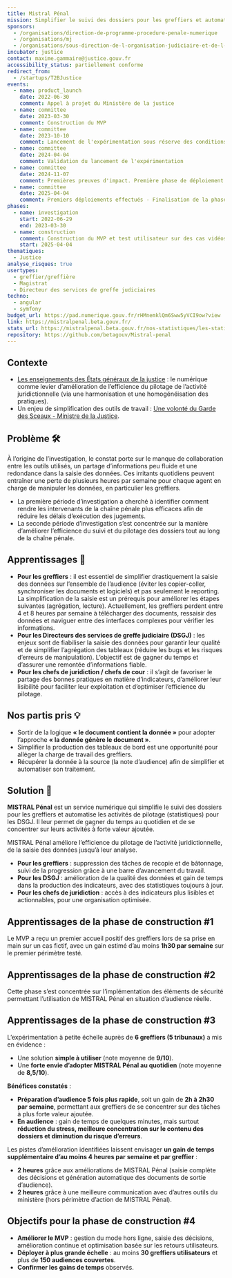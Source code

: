 ```yaml
---
title: Mistral Pénal
mission: Simplifier le suivi des dossiers pour les greffiers et automatiser les activités de pilotage (statistiques) pour les DSGJ
sponsors:
  - /organisations/direction-de-programme-procedure-penale-numerique
  - /organisations/mj
  - /organisations/sous-direction-de-l-organisation-judiciaire-et-de-l-innovation-oji-4-direction-des-services-judiciaires
incubator: justice
contact: maxime.gammaire@justice.gouv.fr
accessibility_status: partiellement conforme
redirect_from:
  - /startups/T2BJustice
events:
  - name: product_launch
    date: 2022-06-30
    comment: Appel à projet du Ministère de la justice
  - name: committee
    date: 2023-03-30
    comment: Construction du MVP
  - name: committee
    date: 2023-10-10
    comment: Lancement de l'expérimentation sous réserve des conditions de sécurité
  - name: committee
    date: 2024-04-04
    comment: Validation du lancement de l'expérimentation
  - name: committee
    date: 2024-11-07
    comment: Premières preuves d'impact. Première phase de déploiement
  - name: committee
    date: 2025-04-04
    comment: Premiers déploiements effectués - Finalisation de la phase de construction actée fin juin 2025
phases:
  - name: investigation
    start: 2022-06-29
    end: 2023-03-30
  - name: construction
    comment: Construction du MVP et test utilisateur sur des cas vidéos
    start: 2025-04-04
thematiques:
  - Justice
analyse_risques: true
usertypes:
  - greffier/greffière
  - Magistrat
  - Directeur des services de greffe judiciaires
techno:
  - angular
  - symfony
budget_url: https://pad.numerique.gouv.fr/rHMnemklQm6Sww5yVCI9ow?view
link: https://mistralpenal.beta.gouv.fr/
stats_url: https://mistralpenal.beta.gouv.fr/nos-statistiques/les-statistiques-dusage/
repository: https://github.com/betagouv/Mistral-penal
---
```

## **Contexte**

- [Les enseignements des États généraux de la justice](http://www.justice.gouv.fr/plan-daction-pour-la-justice-13010/) : le numérique comme levier d’amélioration de l’efficience du pilotage de l’activité juridictionnelle (via une harmonisation et une homogénéisation des pratiques).
- Un enjeu de simplification des outils de travail : [Une volonté du Garde des Sceaux - Ministre de la Justice](http://www.presse.justice.gouv.fr/discours-10093/discours-de-2023-13026/presentation-du-second-plan-de-transformation-numerique-34759.html).

## **Problème 🛠**

À l’origine de l’investigation, le constat porte sur le manque de collaboration entre les outils utilisés, un partage d’informations peu fluide et une redondance dans la saisie des données. Ces irritants quotidiens peuvent entraîner une perte de plusieurs heures par semaine pour chaque agent en charge de manipuler les données, en particulier les greffiers.

- La première période d’investigation a cherché à identifier comment rendre les intervenants de la chaîne pénale plus efficaces afin de réduire les délais d’exécution des jugements.
- La seconde période d’investigation s’est concentrée sur la manière d’améliorer l’efficience du suivi et du pilotage des dossiers tout au long de la chaîne pénale.

## **Apprentissages 🔎**

- **Pour les greffiers** : il est essentiel de simplifier drastiquement la saisie des données sur l’ensemble de l’audience (éviter les copier-coller, synchroniser les documents et logiciels) et pas seulement le reporting. La simplification de la saisie est un prérequis pour améliorer les étapes suivantes (agrégation, lecture). Actuellement, les greffiers perdent entre 4 et 8 heures par semaine à télécharger des documents, ressaisir des données et naviguer entre des interfaces complexes pour vérifier les informations.
- **Pour les Directeurs des services de greffe judiciaire (DSGJ)** : les enjeux sont de fiabiliser la saisie des données pour garantir leur qualité et de simplifier l’agrégation des tableaux (réduire les bugs et les risques d’erreurs de manipulation). L’objectif est de gagner du temps et d’assurer une remontée d’informations fiable.
- **Pour les chefs de juridiction / chefs de cour** : il s’agit de favoriser le partage des bonnes pratiques en matière d’indicateurs, d’améliorer leur lisibilité pour faciliter leur exploitation et d’optimiser l’efficience du pilotage.

## **Nos partis pris 💡**

- Sortir de la logique **« le document contient la donnée »** pour adopter l’approche **« la donnée génère le document »**.
- Simplifier la production des tableaux de bord est une opportunité pour alléger la charge de travail des greffiers.
- Récupérer la donnée à la source (la note d’audience) afin de simplifier et automatiser son traitement.

## **Solution 🎯**

**MISTRAL Pénal** est un service numérique qui simplifie le suivi des dossiers pour les greffiers et automatise les activités de pilotage (statistiques) pour les DSGJ. Il leur permet de gagner du temps au quotidien et de se concentrer sur leurs activités à forte valeur ajoutée.

MISTRAL Pénal améliore l’efficience du pilotage de l’activité juridictionnelle, de la saisie des données jusqu’à leur analyse.

- **Pour les greffiers** : suppression des tâches de recopie et de bâtonnage, suivi de la progression grâce à une barre d’avancement du travail.
- **Pour les DSGJ** : amélioration de la qualité des données et gain de temps dans la production des indicateurs, avec des statistiques toujours à jour.
- **Pour les chefs de juridiction** : accès à des indicateurs plus lisibles et actionnables, pour une organisation optimisée.

## **Apprentissages de la phase de construction #1**

Le MVP a reçu un premier accueil positif des greffiers lors de sa prise en main sur un cas fictif, avec un gain estimé d’au moins **1h30 par semaine** sur le premier périmètre testé.

## **Apprentissages de la phase de construction #2**

Cette phase s’est concentrée sur l’implémentation des éléments de sécurité permettant l’utilisation de MISTRAL Pénal en situation d’audience réelle.

## **Apprentissages de la phase de construction #3**

L’expérimentation à petite échelle auprès de **6 greffiers (5 tribunaux)** a mis en évidence :

- Une solution **simple à utiliser** (note moyenne de **9/10**).
- Une **forte envie d’adopter MISTRAL Pénal au quotidien** (note moyenne de **8,5/10**).

**Bénéfices constatés** :

- **Préparation d’audience 5 fois plus rapide**, soit un gain de **2h à 2h30 par semaine**, permettant aux greffiers de se concentrer sur des tâches à plus forte valeur ajoutée.
- **En audience** : gain de temps de quelques minutes, mais surtout **réduction du stress, meilleure concentration sur le contenu des dossiers et diminution du risque d’erreurs**.

Les pistes d’amélioration identifiées laissent envisager **un gain de temps supplémentaire d’au moins 4 heures par semaine et par greffier** :

- **2 heures** grâce aux améliorations de MISTRAL Pénal (saisie complète des décisions et génération automatique des documents de sortie d’audience).
- **2 heures** grâce à une meilleure communication avec d’autres outils du ministère (hors périmètre d’action de MISTRAL Pénal).

## **Objectifs pour la phase de construction #4**

- **Améliorer le MVP** : gestion du mode hors ligne, saisie des décisions, amélioration continue et optimisation basée sur les retours utilisateurs.
- **Déployer à plus grande échelle** : au moins **30 greffiers utilisateurs** et plus de **150 audiences couvertes**.
- **Confirmer les gains de temps** observés.
